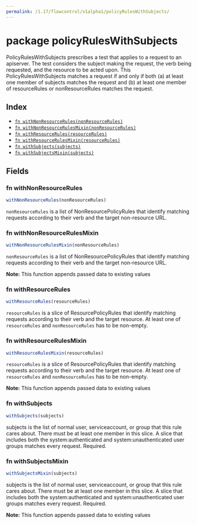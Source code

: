 ```yaml
---
permalink: /1.17/flowcontrol/v1alpha1/policyRulesWithSubjects/
---
```


# package policyRulesWithSubjects

PolicyRulesWithSubjects prescribes a test that applies to a request to an apiserver. The test considers the subject making the request, the verb being requested, and the resource to be acted upon. This PolicyRulesWithSubjects matches a request if and only if both (a) at least one member of subjects matches the request and (b) at least one member of resourceRules or nonResourceRules matches the request.

## Index

* [`fn withNonResourceRules(nonResourceRules)`](#fn-withnonresourcerules)
* [`fn withNonResourceRulesMixin(nonResourceRules)`](#fn-withnonresourcerulesmixin)
* [`fn withResourceRules(resourceRules)`](#fn-withresourcerules)
* [`fn withResourceRulesMixin(resourceRules)`](#fn-withresourcerulesmixin)
* [`fn withSubjects(subjects)`](#fn-withsubjects)
* [`fn withSubjectsMixin(subjects)`](#fn-withsubjectsmixin)

## Fields

### fn withNonResourceRules

```ts
withNonResourceRules(nonResourceRules)
```

`nonResourceRules` is a list of NonResourcePolicyRules that identify matching requests according to their verb and the target non-resource URL.

### fn withNonResourceRulesMixin

```ts
withNonResourceRulesMixin(nonResourceRules)
```

`nonResourceRules` is a list of NonResourcePolicyRules that identify matching requests according to their verb and the target non-resource URL.

**Note:** This function appends passed data to existing values

### fn withResourceRules

```ts
withResourceRules(resourceRules)
```

`resourceRules` is a slice of ResourcePolicyRules that identify matching requests according to their verb and the target resource. At least one of `resourceRules` and `nonResourceRules` has to be non-empty.

### fn withResourceRulesMixin

```ts
withResourceRulesMixin(resourceRules)
```

`resourceRules` is a slice of ResourcePolicyRules that identify matching requests according to their verb and the target resource. At least one of `resourceRules` and `nonResourceRules` has to be non-empty.

**Note:** This function appends passed data to existing values

### fn withSubjects

```ts
withSubjects(subjects)
```

subjects is the list of normal user, serviceaccount, or group that this rule cares about. There must be at least one member in this slice. A slice that includes both the system:authenticated and system:unauthenticated user groups matches every request. Required.

### fn withSubjectsMixin

```ts
withSubjectsMixin(subjects)
```

subjects is the list of normal user, serviceaccount, or group that this rule cares about. There must be at least one member in this slice. A slice that includes both the system:authenticated and system:unauthenticated user groups matches every request. Required.

**Note:** This function appends passed data to existing values